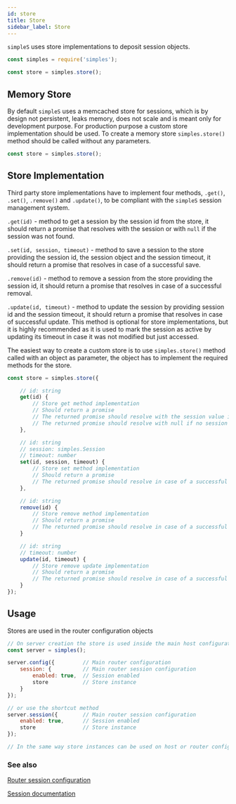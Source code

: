```yaml
---
id: store
title: Store
sidebar_label: Store
---
```


[0]: router.md#session
[1]: session.md

`simpleS` uses store implementations to deposit session objects.

```js
const simples = require('simples');

const store = simples.store();
```

## Memory Store

By default `simpleS` uses a memcached store for sessions, which is by design not
persistent, leaks memory, does not scale and is meant only for development
purpose. For production purpose a custom store implementation should be used. To
create a memory store `simples.store()` method should be called without any
parameters.

```js
const store = simples.store();
```

## Store Implementation

Third party store implementations have to implement four methods, `.get()`,
`.set()`, `.remove()` and `.update()`, to be compliant with the `simpleS`
session management system.

`.get(id)` - method to get a session by the session id from the store, it should
return a promise that resolves with the session or with `null` if the session
was not found.

`.set(id, session, timeout)` - method to save a session to the store providing
the session id, the session object and the session timeout, it should return a
promise that resolves in case of a successful save.

`.remove(id)` - method to remove a session from the store providing the session
id, it should return a promise that resolves in case of a successful removal.

`.update(id, timeout)` - method to update the session by providing session id
and the session timeout, it should return a promise that resolves in case of
successful update. This method is optional for store implementations, but it is
highly recommended as it is used to mark the session as active by updating its
timeout in case it was not modified but just accessed.

The easiest way to create a custom store is to use `simples.store()` method
called with an object as parameter, the object has to implement the required
methods for the store.

```js
const store = simples.store({

    // id: string
    get(id) {
        // Store get method implementation
        // Should return a promise
        // The returned promise should resolve with the session value if found
        // The returned promise should resolve with null if no session is found
    },

    // id: string
    // session: simples.Session
    // timeout: number
    set(id, session, timeout) {
        // Store set method implementation
        // Should return a promise
        // The returned promise should resolve in case of a successful save
    },

    // id: string
    remove(id) {
        // Store remove method implementation
        // Should return a promise
        // The returned promise should resolve in case of a successful removal
    }

    // id: string
    // timeout: number
    update(id, timeout) {
        // Store remove update implementation
        // Should return a promise
        // The returned promise should resolve in case of a successful update
    }
});
```

## Usage

Stores are used in the router configuration objects

```js
// On server creation the store is used inside the main host configuration
const server = simples();

server.config({         // Main router configuration
    session: {          // Main router session configuration
        enabled: true,  // Session enabled
        store           // Store instance
    }
});

// or use the shortcut method
server.session({        // Main router session configuration
    enabled: true,      // Session enabled
    store               // Store instance
});

// In the same way store instances can be used on host or router configuration
```

### See also
[Router session configuration][0]

[Session documentation][1]